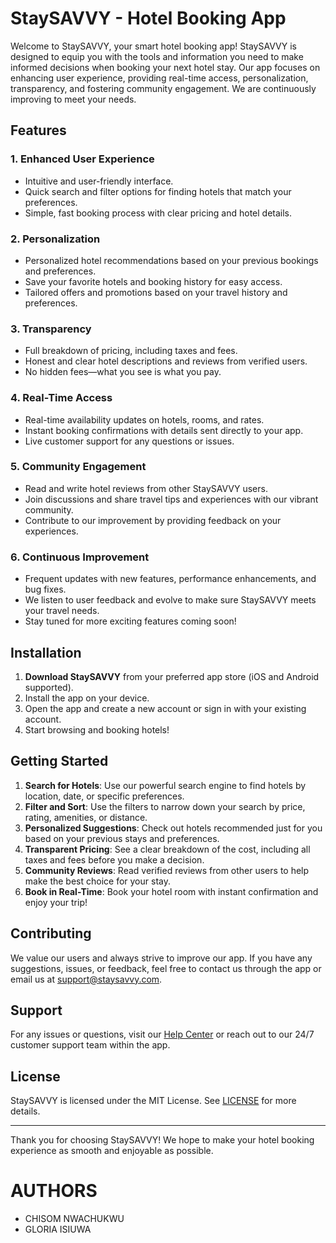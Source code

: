 # StaySAVVY - Hotel Booking App

Welcome to StaySAVVY, your smart hotel booking app! StaySAVVY is designed to equip you with the tools and information you need to make informed decisions when booking your next hotel stay. Our app focuses on enhancing user experience, providing real-time access, personalization, transparency, and fostering community engagement. We are continuously improving to meet your needs.

## Features

### 1. **Enhanced User Experience**
- Intuitive and user-friendly interface.
- Quick search and filter options for finding hotels that match your preferences.
- Simple, fast booking process with clear pricing and hotel details.

### 2. **Personalization**
- Personalized hotel recommendations based on your previous bookings and preferences.
- Save your favorite hotels and booking history for easy access.
- Tailored offers and promotions based on your travel history and preferences.

### 3. **Transparency**
- Full breakdown of pricing, including taxes and fees.
- Honest and clear hotel descriptions and reviews from verified users.
- No hidden fees—what you see is what you pay.

### 4. **Real-Time Access**
- Real-time availability updates on hotels, rooms, and rates.
- Instant booking confirmations with details sent directly to your app.
- Live customer support for any questions or issues.

### 5. **Community Engagement**
- Read and write hotel reviews from other StaySAVVY users.
- Join discussions and share travel tips and experiences with our vibrant community.
- Contribute to our improvement by providing feedback on your experiences.

### 6. **Continuous Improvement**
- Frequent updates with new features, performance enhancements, and bug fixes.
- We listen to user feedback and evolve to make sure StaySAVVY meets your travel needs.
- Stay tuned for more exciting features coming soon!

## Installation

1. **Download StaySAVVY** from your preferred app store (iOS and Android supported).
2. Install the app on your device.
3. Open the app and create a new account or sign in with your existing account.
4. Start browsing and booking hotels!

## Getting Started

1. **Search for Hotels**: Use our powerful search engine to find hotels by location, date, or specific preferences.
2. **Filter and Sort**: Use the filters to narrow down your search by price, rating, amenities, or distance.
3. **Personalized Suggestions**: Check out hotels recommended just for you based on your previous stays and preferences.
4. **Transparent Pricing**: See a clear breakdown of the cost, including all taxes and fees before you make a decision.
5. **Community Reviews**: Read verified reviews from other users to help make the best choice for your stay.
6. **Book in Real-Time**: Book your hotel room with instant confirmation and enjoy your trip!

## Contributing

We value our users and always strive to improve our app. If you have any suggestions, issues, or feedback, feel free to contact us through the app or email us at support@staysavvy.com.

## Support

For any issues or questions, visit our [Help Center](https://staysavvy.com/help) or reach out to our 24/7 customer support team within the app.

## License

StaySAVVY is licensed under the MIT License. See [LICENSE](LICENSE) for more details.

---

Thank you for choosing StaySAVVY! We hope to make your hotel booking experience as smooth and enjoyable as possible.

#  AUTHORS
* CHISOM NWACHUKWU
* GLORIA ISIUWA